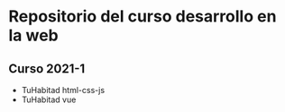 # Repositorio del curso desarrollo en la web

## Curso 2021-1

- TuHabitad html-css-js
- TuHabitad vue